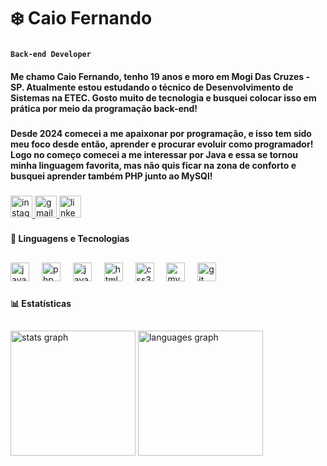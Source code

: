 <h1 align="left">❄️ Caio Fernando</h1>

###

**`Back-end Developer`**

<h4 align="left">Me chamo Caio Fernando, tenho 19 anos e moro em Mogi Das Cruzes - SP. Atualmente estou estudando o técnico de Desenvolvimento de Sistemas na ETEC. Gosto muito de tecnologia e busquei colocar isso em prática por meio da programação back-end!</h4>

###

<h4 align="left">Desde 2024 comecei a me apaixonar por programação, e isso tem sido meu foco desde então, aprender e procurar evoluir como programador! Logo no começo comecei a me interessar por Java e essa se tornou minha linguagem favorita, mas não quis ficar na zona de conforto e busquei aprender também PHP junto ao MySQl!</h4>

###

<div align="left">
  <a href="https://www.instagram.com/caioxys?igsh=cjR4aWVjeHBhM21p" target="_blank">
    <img src="https://img.shields.io/static/v1?message=Instagram&logo=instagram&label=&color=E4405F&logoColor=white&labelColor=&style=for-the-badge" height="35" alt="instagram logo"  />
  </a>
  <a href="mailto:caiofer0515@gmail.com" target="_blank">
    <img src="https://img.shields.io/static/v1?message=Gmail&logo=gmail&label=&color=D14836&logoColor=white&labelColor=&style=for-the-badge" height="35" alt="gmail logo"  />
  </a>
  <a href="https://www.linkedin.com/in/caio-fernando-silva05" target="_blank">
    <img src="https://img.shields.io/static/v1?message=LinkedIn&logo=linkedin&label=&color=0077B5&logoColor=white&labelColor=&style=for-the-badge" height="35" alt="linkedin logo"  />
  </a>
</div>

###

<h4 align="left">🤖 Linguagens e Tecnologias</h4>

##

<div align="left">
  <img src="https://cdn.jsdelivr.net/gh/devicons/devicon/icons/java/java-original.svg" height="30" alt="java logo"  />
  <img width="12" />
  <img src="https://cdn.jsdelivr.net/gh/devicons/devicon/icons/php/php-original.svg" height="30" alt="php logo"  />
  <img width="12" />
  <img src="https://cdn.jsdelivr.net/gh/devicons/devicon/icons/javascript/javascript-original.svg" height="30" alt="javascript logo"  />
  <img width="12" />
  <img src="https://cdn.jsdelivr.net/gh/devicons/devicon/icons/html5/html5-original.svg" height="30" alt="html5 logo"  />
  <img width="12" />
  <img src="https://cdn.jsdelivr.net/gh/devicons/devicon/icons/css3/css3-original.svg" height="30" alt="css3 logo"  />
  <img width="12" />
  <img src="https://cdn.jsdelivr.net/gh/devicons/devicon/icons/mysql/mysql-original.svg" height="30" alt="mysql logo"  />
  <img width="12" />
  <img src="https://cdn.jsdelivr.net/gh/devicons/devicon/icons/git/git-original.svg" height="30" alt="git logo"  />
</div>

###

<h4 align="left">📊 Estatísticas</h4>

##

<div align="left">
  <img src="https://github-readme-stats.vercel.app/api?username=CaioXys&hide_title=false&hide_rank=false&show_icons=true&include_all_commits=true&count_private=true&disable_animations=false&theme=codeSTACKr&locale=pt-br&hide_border=false" height="200" alt="stats graph"  />
  <img src="https://github-readme-stats.vercel.app/api/top-langs?username=CaioXys&locale=pt-br&hide_title=false&layout=compact&card_width=320&langs_count=5&theme=codeSTACKr&hide_border=false&custom_title=Tecnologias" height="200" alt="languages graph"  />
</div>

###